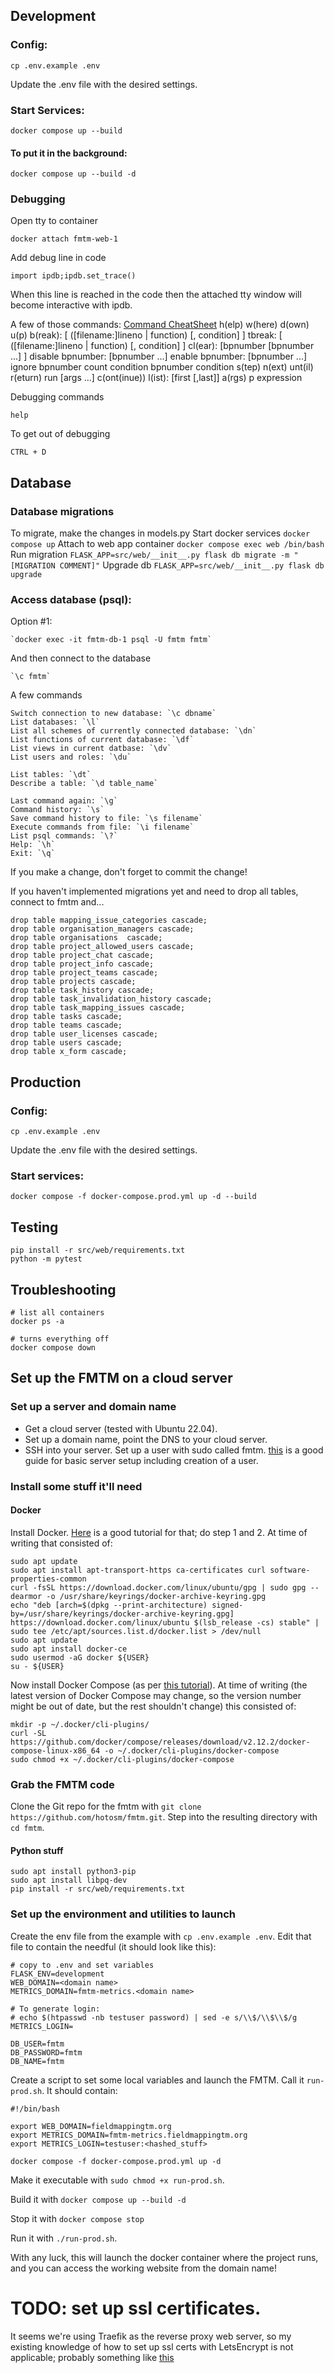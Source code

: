 ## Development

### Config:

    cp .env.example .env

Update the .env file with the desired settings.

### Start Services:

    docker compose up --build

#### To put it in the background:

    docker compose up --build -d

### Debugging

Open tty to container

    docker attach fmtm-web-1

Add debug line in code

    import ipdb;ipdb.set_trace()

When this line is reached in the code then the attached tty window will 
become interactive with ipdb.

A few of those commands:
    [Command CheatSheet](https://wangchuan.github.io/coding/2017/07/12/ipdb-cheat-sheet.html)
    h(elp)
    w(here)
    d(own)
    u(p)
    b(reak): \[ ([filename:]lineno | function) [, condition] ]
    tbreak: \[ ([filename:]lineno | function) [, condition] ]
    cl(ear): \[bpnumber [bpnumber ...] ]
    disable bpnumber: [bpnumber ...]
    enable bpnumber: [bpnumber ...]
    ignore bpnumber count
    condition bpnumber condition
    s(tep)
    n(ext)
    unt(il)
    r(eturn)
    run [args ...]
    c(ont(inue))
    l(ist): \[first [,last]]
    a(rgs)
    p expression

Debugging commands

    help

To get out of debugging

    CTRL + D

## Database

### Database migrations

To migrate, make the changes in models.py
Start docker services `docker compose up`
Attach to web app container `docker compose exec web /bin/bash`
Run migration `FLASK_APP=src/web/__init__.py flask db migrate -m "[MIGRATION COMMENT]"`
Upgrade db `FLASK_APP=src/web/__init__.py flask db upgrade`

### Access database (psql):

Option #1:

    `docker exec -it fmtm-db-1 psql -U fmtm fmtm`

And then connect to the database

    `\c fmtm`

A few commands

    Switch connection to new database: `\c dbname`
    List databases: `\l`
    List all schemes of currently connected database: `\dn`
    List functions of current database: `\df`
    List views in current datbase: `\dv`
    List users and roles: `\du`

    List tables: `\dt`
    Describe a table: `\d table_name`

    Last command again: `\g`
    Command history: `\s`
    Save command history to file: `\s filename`
    Execute commands from file: `\i filename`
    List psql commands: `\?`
    Help: `\h`
    Exit: `\q`

If you make a change, don't forget to commit the change!

If you haven't implemented migrations yet and need to drop all tables, connect to fmtm and...

    drop table mapping_issue_categories cascade;
    drop table organisation_managers cascade;
    drop table organisations  cascade;
    drop table project_allowed_users cascade;
    drop table project_chat cascade;
    drop table project_info cascade;
    drop table project_teams cascade;
    drop table projects cascade;
    drop table task_history cascade;
    drop table task_invalidation_history cascade;
    drop table task_mapping_issues cascade;
    drop table tasks cascade;
    drop table teams cascade;
    drop table user_licenses cascade;
    drop table users cascade;
    drop table x_form cascade;

## Production

### Config:

    cp .env.example .env

Update the .env file with the desired settings.

### Start services:

    docker compose -f docker-compose.prod.yml up -d --build

## Testing

    pip install -r src/web/requirements.txt
    python -m pytest

## Troubleshooting

    # list all containers
    docker ps -a

    # turns everything off
    docker compose down

## Set up the FMTM on a cloud server

### Set up a server and domain name

-   Get a cloud server (tested with Ubuntu 22.04).
-   Set up a domain name, point the DNS to your cloud server.
-   SSH into your server. Set up a user with sudo called fmtm. [this](https://www.digitalocean.com/community/tutorials/initial-server-setup-with-ubuntu-22-04) is a good guide for basic server setup including creation of a user.

### Install some stuff it'll need

#### Docker

Install Docker. [Here](https://www.digitalocean.com/community/tutorials/how-to-install-and-use-docker-on-ubuntu-22-04) is a good tutorial for that; do step 1 and 2. At time of writing that consisted of:

    sudo apt update
    sudo apt install apt-transport-https ca-certificates curl software-properties-common
    curl -fsSL https://download.docker.com/linux/ubuntu/gpg | sudo gpg --dearmor -o /usr/share/keyrings/docker-archive-keyring.gpg
    echo "deb [arch=$(dpkg --print-architecture) signed-by=/usr/share/keyrings/docker-archive-keyring.gpg] https://download.docker.com/linux/ubuntu $(lsb_release -cs) stable" | sudo tee /etc/apt/sources.list.d/docker.list > /dev/null
    sudo apt update
    sudo apt install docker-ce
    sudo usermod -aG docker ${USER}
    su - ${USER}

Now install Docker Compose (as per [this tutorial](https://www.digitalocean.com/community/tutorials/how-to-install-and-use-docker-compose-on-ubuntu-22-04)). At time of writing (the latest version of Docker Compose may change, so the version number might be out of date, but the rest shouldn't change) this consisted of:

    mkdir -p ~/.docker/cli-plugins/
    curl -SL https://github.com/docker/compose/releases/download/v2.12.2/docker-compose-linux-x86_64 -o ~/.docker/cli-plugins/docker-compose
    sudo chmod +x ~/.docker/cli-plugins/docker-compose

### Grab the FMTM code

Clone the Git repo for the fmtm with `git clone https://github.com/hotosm/fmtm.git`. Step into the resulting directory with `cd fmtm`.

#### Python stuff

    sudo apt install python3-pip
    sudo apt install libpq-dev
    pip install -r src/web/requirements.txt

### Set up the environment and utilities to launch

Create the env file from the example with `cp .env.example .env`. Edit that file to contain the needful (it should look like this):

    # copy to .env and set variables
    FLASK_ENV=development
    WEB_DOMAIN=<domain name>
    METRICS_DOMAIN=fmtm-metrics.<domain name>

    # To generate login:
    # echo $(htpasswd -nb testuser password) | sed -e s/\\$/\\$\\$/g
    METRICS_LOGIN=

    DB_USER=fmtm
    DB_PASSWORD=fmtm
    DB_NAME=fmtm

Create a script to set some local variables and launch the FMTM. Call it `run-prod.sh`. It should contain:

    #!/bin/bash

    export WEB_DOMAIN=fieldmappingtm.org
    export METRICS_DOMAIN=fmtm-metrics.fieldmappingtm.org
    export METRICS_LOGIN=testuser:<hashed_stuff>

    docker compose -f docker-compose.prod.yml up -d

Make it executable with `sudo chmod +x run-prod.sh`.

Build it with `docker compose up --build -d`

Stop it with `docker compose stop`

Run it with `./run-prod.sh`.

With any luck, this will launch the docker container where the project runs, and you can access the working website from the domain name!

# TODO: set up ssl certificates.

It seems we're using Traefik as the reverse proxy web server, so my existing knowledge of how to set up ssl certs with LetsEncrypt is not applicable; probably something like [this](https://doc.traefik.io/traefik/https/acme/)
